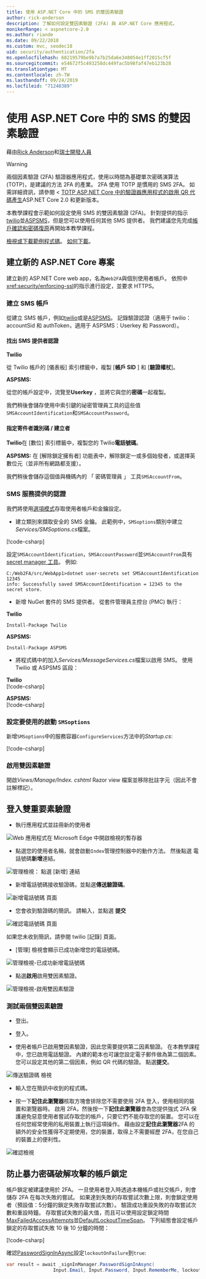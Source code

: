 ```yaml
---
title: 使用 ASP.NET Core 中的 SMS 的雙因素驗證
author: rick-anderson
description: 了解如何設定雙因素驗證 (2FA) 與 ASP.NET Core 應用程式。
monikerRange: < aspnetcore-2.0
ms.author: riande
ms.date: 09/22/2018
ms.custom: mvc, seodec18
uid: security/authentication/2fa
ms.openlocfilehash: 68219579be9b7a7b25da6e348054e1ff2015cf5f
ms.sourcegitcommit: e54672f5c493258dc449fac5b98faf47eb123b28
ms.translationtype: MT
ms.contentlocale: zh-TW
ms.lasthandoff: 09/24/2019
ms.locfileid: "71248389"
---
```

# <a name="two-factor-authentication-with-sms-in-aspnet-core"></a>使用 ASP.NET Core 中的 SMS 的雙因素驗證

藉由[Rick Anderson](https://twitter.com/RickAndMSFT)和[瑞士開發人員](https://github.com/Swiss-Devs)

>[!WARNING]
> 兩個因素驗證 (2FA) 驗證器應用程式，使用以時間為基礎單次密碼演算法 (TOTP)，是建議的方法 2FA 的產業。 2FA 使用 TOTP 是慣用的 SMS 2FA。 如需詳細資訊，請參閱 < [TOTP ASP.NET Core 中的驗證器應用程式的啟用 QR 代碼產生](xref:security/authentication/identity-enable-qrcodes)ASP.NET Core 2.0 和更新版本。

本教學課程會示範如何設定使用 SMS 的雙因素驗證 (2FA)。 針對提供的指示[twilio](https://www.twilio.com/)並[ASPSMS](https://www.aspsms.com/asp.net/identity/core/testcredits/)，但是您可以使用任何其他 SMS 提供者。 我們建議您先完成[帳戶確認和密碼復原](xref:security/authentication/accconfirm)再開始本教學課程。

[檢視或下載範例程式碼](https://github.com/aspnet/AspNetCore.Docs/tree/master/aspnetcore/security/authentication/2fa/sample/Web2FA)。 [如何下載](xref:index#how-to-download-a-sample)。

## <a name="create-a-new-aspnet-core-project"></a>建立新的 ASP.NET Core 專案

建立新的 ASP.NET Core web app，名為`Web2FA`與個別使用者帳戶。 依照中<xref:security/enforcing-ssl>的指示進行設定，並要求 HTTPS。

### <a name="create-an-sms-account"></a>建立 SMS 帳戶

從建立 SMS 帳戶，例如[twilio](https://www.twilio.com/)或是[ASPSMS](https://www.aspsms.com/asp.net/identity/core/testcredits/)。 記錄驗證認證（適用于 twilio： accountSid 和 authToken，適用于 ASPSMS：Userkey 和 Password）。

#### <a name="figuring-out-sms-provider-credentials"></a>找出 SMS 提供者認證

**Twilio**

從 Twilio 帳戶的 [儀表板] 索引標籤中，複製 [**帳戶 SID** ] 和 [**驗證權杖**]。

**ASPSMS:**

從您的帳戶設定中，流覽至**Userkey** ，並將它與您的**密碼**一起複製。

我們稍後會儲存使用中索引鍵的祕密管理員工具的這些值`SMSAccountIdentification`和`SMSAccountPassword`。

#### <a name="specifying-senderid--originator"></a>指定寄件者識別碼 / 建立者

**Twilio**在 [數位] 索引標籤中，複製您的 Twilio**電話號碼**。

**ASPSMS:** 在 [解除鎖定擁有者] 功能表中，解除鎖定一或多個始發者，或選擇英數位元（並非所有網路都支援）。

我們稍後會儲存這個值與機碼內的 「 密碼管理員 」 工具`SMSAccountFrom`。

### <a name="provide-credentials-for-the-sms-service"></a>SMS 服務提供的認證

我們將使用[選項模式](xref:fundamentals/configuration/options)存取使用者帳戶和金鑰設定。

* 建立類別來擷取安全的 SMS 金鑰。 此範例中，`SMSoptions`類別中建立*Services/SMSoptions.cs*檔案。

[!code-csharp[](2fa/sample/Web2FA/Services/SMSoptions.cs)]

設定`SMSAccountIdentification`，`SMSAccountPassword`並`SMSAccountFrom`具有[secret manager 工具](xref:security/app-secrets)。 例如:

```none
C:/Web2FA/src/WebApp1>dotnet user-secrets set SMSAccountIdentification 12345
info: Successfully saved SMSAccountIdentification = 12345 to the secret store.
```

* 新增 NuGet 套件的 SMS 提供者。 從套件管理員主控台 (PMC) 執行：

**Twilio**

`Install-Package Twilio`

**ASPSMS:**

`Install-Package ASPSMS`

* 將程式碼中的加入*Services/MessageServices.cs*檔案以啟用 SMS。 使用 Twilio 或 ASPSMS 區段：

**Twilio**  
[!code-csharp[](2fa/sample/Web2FA/Services/MessageServices_twilio.cs)]

**ASPSMS:**  
[!code-csharp[](2fa/sample/Web2FA/Services/MessageServices_ASPSMS.cs)]

### <a name="configure-startup-to-use-smsoptions"></a>設定要使用的啟動 `SMSoptions`

新增`SMSoptions`中的服務容器`ConfigureServices`方法中的*Startup.cs*:

[!code-csharp[](2fa/sample/Web2FA/Startup.cs?name=snippet1&highlight=4)]

### <a name="enable-two-factor-authentication"></a>啟用雙因素驗證

開啟*Views/Manage/Index. cshtml* Razor view 檔案並移除批註字元（因此不會註解標記）。

## <a name="log-in-with-two-factor-authentication"></a>登入雙重要素驗證

* 執行應用程式並註冊新的使用者

![Web 應用程式在 Microsoft Edge 中開啟檢視的暫存器](2fa/_static/login2fa1.png)

* 點選您的使用者名稱，就會啟動`Index`管理控制器中的動作方法。 然後點選 電話號碼**新增**連結。

![管理檢視： 點選 [新增] 連結](2fa/_static/login2fa2.png)

* 新增電話號碼接收驗證碼，並點選**傳送驗證碼**。

![新增電話號碼 頁面](2fa/_static/login2fa3.png)

* 您會收到驗證碼的簡訊。 請輸入，並點選 **提交**

![確認電話號碼 頁面](2fa/_static/login2fa4.png)

如果您未收到簡訊，請參閱 twilio [記錄] 頁面。

* [管理] 檢視會顯示已成功新增您的電話號碼。

![管理檢視-已成功新增電話號碼](2fa/_static/login2fa5.png)

* 點選**啟用**啟用雙因素驗證。

![管理檢視-啟用雙因素驗證](2fa/_static/login2fa6.png)

### <a name="test-two-factor-authentication"></a>測試兩個雙因素驗證

* 登出。

* 登入。

* 使用者帳戶已啟用雙因素驗證，因此您需要提供第二因素驗證。 在本教學課程中，您已啟用電話驗證。 內建的範本也可讓您設定電子郵件做為第二個因素。 您可以設定其他的第二個因素，例如 QR 代碼的驗證。 點選**提交**。

![傳送驗證碼 檢視](2fa/_static/login2fa7.png)

* 輸入您在簡訊中收到的程式碼。

* 按一下**記住此瀏覽器**核取方塊會排除您不需要使用 2FA 登入，使用相同的裝置和瀏覽器時。 啟用 2FA，然後按一下**記住此瀏覽器**會為您提供強式 2FA 保護避免惡意使用者嘗試存取您的帳戶，只要它們不能存取您的裝置。 您可以在任何您經常使用的私用裝置上執行這項操作。 藉由設定**記住此瀏覽器**2FA 的額外的安全性獲得不定期使用，您的裝置，取得上不需要經歷 2FA，在您自己的裝置上的便利性。

![確認檢視](2fa/_static/login2fa8.png)

## <a name="account-lockout-for-protecting-against-brute-force-attacks"></a>防止暴力密碼破解攻擊的帳戶鎖定

帳戶鎖定被建議使用於 2FA。 一旦使用者登入時透過本機帳戶或社交帳戶，則會儲存 2FA 在每次失敗的嘗試。 如果達到失敗的存取嘗試次數上限，則會鎖定使用者（預設值：5分鐘的鎖定失敗存取嘗試次數）。 驗證成功重設失敗的存取嘗試次數和重設時鐘。 存取嘗試失敗的最大值，而且可以使用設定鎖定時間[MaxFailedAccessAttempts](/dotnet/api/microsoft.aspnetcore.identity.lockoutoptions.maxfailedaccessattempts)並[DefaultLockoutTimeSpan](/dotnet/api/microsoft.aspnetcore.identity.lockoutoptions.defaultlockouttimespan)。 下列組態會設定帳戶鎖定的存取嘗試失敗 10 後 10 分鐘的時間：

[!code-csharp[](2fa/sample/Web2FA/Startup.cs?name=snippet2&highlight=13-17)]

確認[PasswordSignInAsync](/dotnet/api/microsoft.aspnetcore.identity.signinmanager-1.passwordsigninasync)設定`lockoutOnFailure`到`true`:

```csharp
var result = await _signInManager.PasswordSignInAsync(
                 Input.Email, Input.Password, Input.RememberMe, lockoutOnFailure: true);
```
